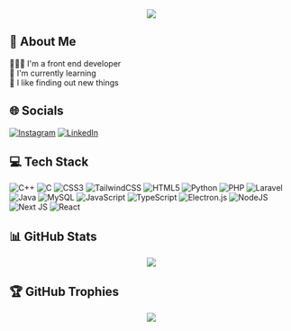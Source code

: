 <div align="center">
    <img src="https://media1.tenor.com/m/LSDeBe2JAfoAAAAd/cat-coding.gif" />
</div>

## 💫 About Me
👨🏻‍💻 I'm a front end developer<br>
🌱 I'm currently learning<br>
🔭 I like finding out new things

## 🌐 Socials
[![Instagram](https://img.shields.io/badge/Instagram-%23E4405F.svg?logo=Instagram&logoColor=white)](https://instagram.com/fal.hnf) [![LinkedIn](https://img.shields.io/badge/LinkedIn-%230077B5.svg?logo=linkedin&logoColor=white)](https://www.linkedin.com/in/naufal-hanif-4a17a3315) 

## 💻 Tech Stack
![C++](https://img.shields.io/badge/c++-%2300599C.svg?style=for-the-badge&logo=c%2B%2B&logoColor=white) ![C](https://img.shields.io/badge/c-%2300599C.svg?style=for-the-badge&logo=c&logoColor=white) ![CSS3](https://img.shields.io/badge/css3-%231572B6.svg?style=for-the-badge&logo=css3&logoColor=white) ![TailwindCSS](https://img.shields.io/badge/tailwindcss-%2338B2AC.svg?style=for-the-badge&logo=tailwind-css&logoColor=white) ![HTML5](https://img.shields.io/badge/html5-%23E34F26.svg?style=for-the-badge&logo=html5&logoColor=white) ![Python](https://img.shields.io/badge/python-3670A0?style=for-the-badge&logo=python&logoColor=ffdd54) ![PHP](https://img.shields.io/badge/php-%23777BB4.svg?style=for-the-badge&logo=php&logoColor=white) ![Laravel](https://img.shields.io/badge/laravel-%23FF2D20.svg?style=for-the-badge&logo=laravel&logoColor=white) ![Java](https://img.shields.io/badge/java-%23ED8B00.svg?style=for-the-badge&logo=openjdk&logoColor=white) ![MySQL](https://img.shields.io/badge/mysql-4479A1.svg?style=for-the-badge&logo=mysql&logoColor=white) ![JavaScript](https://img.shields.io/badge/javascript-%23323330.svg?style=for-the-badge&logo=javascript&logoColor=%23F7DF1E) ![TypeScript](https://img.shields.io/badge/typescript-%23007ACC.svg?style=for-the-badge&logo=typescript&logoColor=white) ![Electron.js](https://img.shields.io/badge/Electron-191970?style=for-the-badge&logo=Electron&logoColor=white) ![NodeJS](https://img.shields.io/badge/node.js-6DA55F?style=for-the-badge&logo=node.js&logoColor=white) ![Next JS](https://img.shields.io/badge/Next-black?style=for-the-badge&logo=next.js&logoColor=white) ![React](https://img.shields.io/badge/react-%2320232a.svg?style=for-the-badge&logo=react&logoColor=%2361DAFB)

## 📊 GitHub Stats
<div align="center">
    <!-- <img height="180" src="https://streak-stats.demolab.com/?user=naufalhanif25&theme=default&hide_border=false&card_height=180" /> -->
    <img src="https://github-readme-stats.vercel.app/api/top-langs/?username=naufalhanif25&theme=default&hide_border=false&include_all_commits=true&count_private=false&layout=compact&langs_count=10&size_weight=0.5&count_weight=0.5&card_width=350" />
</div>

## 🏆 GitHub Trophies
<div align="center">
    <img src="https://github-profile-trophy.vercel.app/?username=naufalhanif25&title=-Issues,-Followers,-Stars,-Experience,-Reviews&theme=default&no-frame=false&no-bg=false" />
</div>
